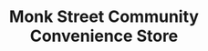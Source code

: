 ---
title: "Monk Street Community Convenience Store"
url: /derby/monk-street-community-convenience-store/
shop: Lebensmittel
---